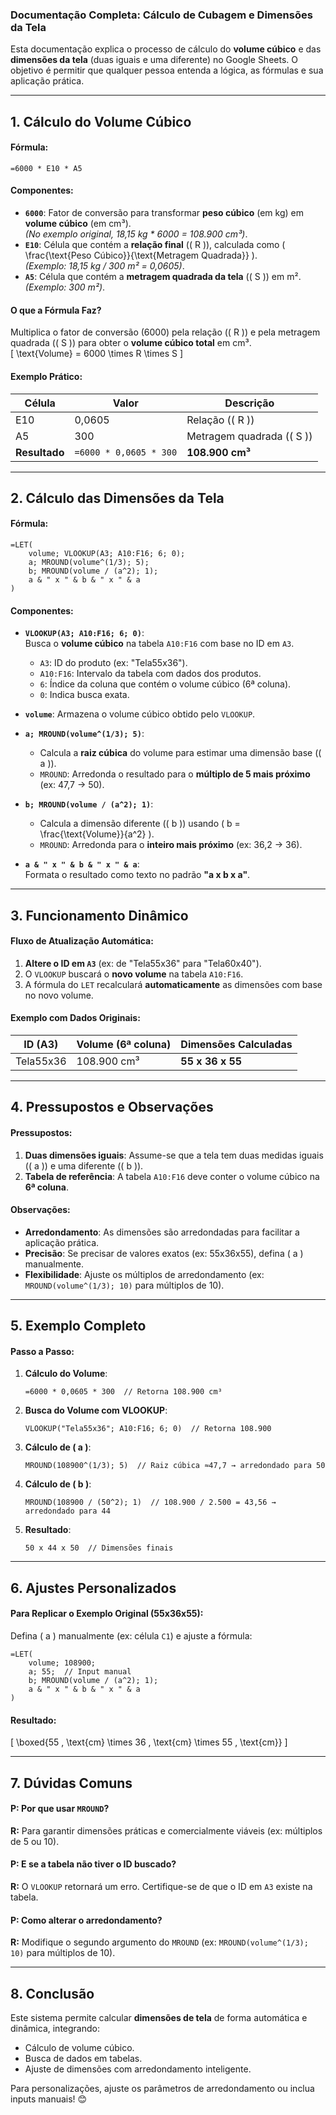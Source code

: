 ### **Documentação Completa: Cálculo de Cubagem e Dimensões da Tela**

Esta documentação explica o processo de cálculo do **volume cúbico** e das **dimensões da tela** (duas iguais e uma diferente) no Google Sheets. O objetivo é permitir que qualquer pessoa entenda a lógica, as fórmulas e sua aplicação prática.

---

## **1. Cálculo do Volume Cúbico**

#### **Fórmula:**
```excel
=6000 * E10 * A5
```

#### **Componentes:**
- **`6000`**: Fator de conversão para transformar **peso cúbico** (em kg) em **volume cúbico** (em cm³).  
  *(No exemplo original, 18,15 kg * 6000 = 108.900 cm³)*.
- **`E10`**: Célula que contém a **relação final** (\( R \)), calculada como \( \frac{\text{Peso Cúbico}}{\text{Metragem Quadrada}} \).  
  *(Exemplo: 18,15 kg / 300 m² = 0,0605)*.
- **`A5`**: Célula que contém a **metragem quadrada da tela** (\( S \)) em m².  
  *(Exemplo: 300 m²)*.

#### **O que a Fórmula Faz?**
Multiplica o fator de conversão (6000) pela relação (\( R \)) e pela metragem quadrada (\( S \)) para obter o **volume cúbico total** em cm³.  
\[
\text{Volume} = 6000 \times R \times S
\]

#### **Exemplo Prático:**
| Célula | Valor | Descrição               |
|--------|-------|-------------------------|
| E10    | 0,0605| Relação (\( R \))        |
| A5     | 300   | Metragem quadrada (\( S \)) |
| **Resultado** | `=6000 * 0,0605 * 300` | **108.900 cm³** |

---

## **2. Cálculo das Dimensões da Tela**

#### **Fórmula:**
```excel
=LET(
    volume; VLOOKUP(A3; A10:F16; 6; 0);
    a; MROUND(volume^(1/3); 5);
    b; MROUND(volume / (a^2); 1);
    a & " x " & b & " x " & a
)
```

#### **Componentes:**
- **`VLOOKUP(A3; A10:F16; 6; 0)`**:  
  Busca o **volume cúbico** na tabela `A10:F16` com base no ID em `A3`.  
  - `A3`: ID do produto (ex: "Tela55x36").  
  - `A10:F16`: Intervalo da tabela com dados dos produtos.  
  - `6`: Índice da coluna que contém o volume cúbico (6ª coluna).  
  - `0`: Indica busca exata.

- **`volume`**: Armazena o volume cúbico obtido pelo `VLOOKUP`.

- **`a; MROUND(volume^(1/3); 5)`**:  
  - Calcula a **raiz cúbica** do volume para estimar uma dimensão base (\( a \)).  
  - `MROUND`: Arredonda o resultado para o **múltiplo de 5 mais próximo** (ex: 47,7 → 50).  

- **`b; MROUND(volume / (a^2); 1)`**:  
  - Calcula a dimensão diferente (\( b \)) usando \( b = \frac{\text{Volume}}{a^2} \).  
  - `MROUND`: Arredonda para o **inteiro mais próximo** (ex: 36,2 → 36).  

- **`a & " x " & b & " x " & a`**:  
  Formata o resultado como texto no padrão **"a x b x a"**.

---

## **3. Funcionamento Dinâmico**

#### **Fluxo de Atualização Automática:**
1. **Altere o ID em `A3`** (ex: de "Tela55x36" para "Tela60x40").  
2. O `VLOOKUP` buscará o **novo volume** na tabela `A10:F16`.  
3. A fórmula do `LET` recalculará **automaticamente** as dimensões com base no novo volume.  

#### **Exemplo com Dados Originais:**
| ID (A3) | Volume (6ª coluna) | Dimensões Calculadas |
|---------|--------------------|----------------------|
| Tela55x36 | 108.900 cm³      | **55 x 36 x 55**     |

---

## **4. Pressupostos e Observações**

#### **Pressupostos:**
1. **Duas dimensões iguais**: Assume-se que a tela tem duas medidas iguais (\( a \)) e uma diferente (\( b \)).
2. **Tabela de referência**: A tabela `A10:F16` deve conter o volume cúbico na **6ª coluna**.

#### **Observações:**
- **Arredondamento**: As dimensões são arredondadas para facilitar a aplicação prática.  
- **Precisão**: Se precisar de valores exatos (ex: 55x36x55), defina \( a \) manualmente.  
- **Flexibilidade**: Ajuste os múltiplos de arredondamento (ex: `MROUND(volume^(1/3); 10)` para múltiplos de 10).

---

## **5. Exemplo Completo**

#### **Passo a Passo:**
1. **Cálculo do Volume**:
   ```excel
   =6000 * 0,0605 * 300  // Retorna 108.900 cm³
   ```

2. **Busca do Volume com VLOOKUP**:
   ```excel
   VLOOKUP("Tela55x36"; A10:F16; 6; 0)  // Retorna 108.900
   ```

3. **Cálculo de \( a \)**:
   ```excel
   MROUND(108900^(1/3); 5)  // Raiz cúbica ≈47,7 → arredondado para 50
   ```

4. **Cálculo de \( b \)**:
   ```excel
   MROUND(108900 / (50^2); 1)  // 108.900 / 2.500 = 43,56 → arredondado para 44
   ```

5. **Resultado**:
   ```excel
   50 x 44 x 50  // Dimensões finais
   ```

---

## **6. Ajustes Personalizados**

#### **Para Replicar o Exemplo Original (55x36x55):**
Defina \( a \) manualmente (ex: célula `C1`) e ajuste a fórmula:
```excel
=LET(
    volume; 108900;
    a; 55;  // Input manual
    b; MROUND(volume / (a^2); 1);
    a & " x " & b & " x " & a
)
```

#### **Resultado:**
\[
\boxed{55 \, \text{cm} \times 36 \, \text{cm} \times 55 \, \text{cm}}
\]

---

## **7. Dúvidas Comuns**

#### **P: Por que usar `MROUND`?**  
**R:** Para garantir dimensões práticas e comercialmente viáveis (ex: múltiplos de 5 ou 10).

#### **P: E se a tabela não tiver o ID buscado?**  
**R:** O `VLOOKUP` retornará um erro. Certifique-se de que o ID em `A3` existe na tabela.

#### **P: Como alterar o arredondamento?**  
**R:** Modifique o segundo argumento do `MROUND` (ex: `MROUND(volume^(1/3); 10)` para múltiplos de 10).

---

## **8. Conclusão**

Este sistema permite calcular **dimensões de tela** de forma automática e dinâmica, integrando:  
- Cálculo de volume cúbico.  
- Busca de dados em tabelas.  
- Ajuste de dimensões com arredondamento inteligente.  

Para personalizações, ajuste os parâmetros de arredondamento ou inclua inputs manuais! 😊
